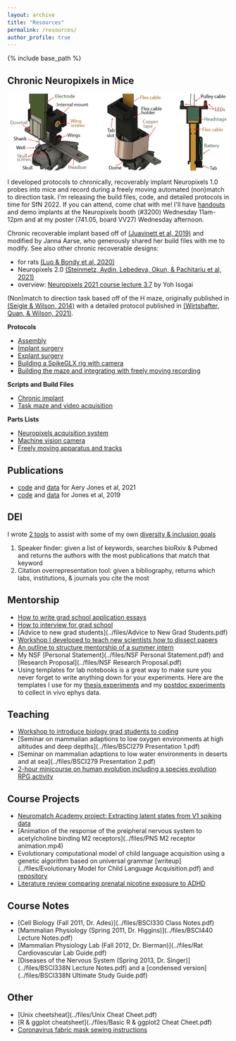 ```yaml
---
layout: archive
title: "Resources"
permalink: /resources/
author_profile: true
---
```


{% include base_path %}

## Chronic Neuropixels in Mice

![annotated CAD diagrams of complete implant assembly](../images/chronic_npx_mouse.png)

I developed protocols to chronically, recoverably implant Neuropixels 1.0 probes into mice and record during a freely moving automated (non)match to direction task. I'm releasing the build files, code, and detailed protocols in time for SfN 2022. If you can attend, come chat with me! I'll have [handouts](../files/chronic_NPX_handout.pdf) and demo implants at the Neuropixels booth (#3200) Wednesday 11am-12pm and at my poster (741.05, board VV27) Wednesday afternoon.

Chronic recoverable implant based off of [(Juavinett et al, 2019)](https://elifesciences.org/articles/47188) and modified by Janna Aarse, who generously shared her build files with me to modify. See also other chronic recoverable designs:
* for rats [(Luo & Bondy et al, 2020)](https://elifesciences.org/articles/59716)
* Neuropixels 2.0 [(Steinmetz, Aydin, Lebedeva, Okun, & Pachitariu et al, 2021)](https://www.science.org/doi/10.1126/science.abf4588)
* overview: [Neuropixels 2021 course lecture 3.7](https://www.youtube.com/watch?v=7cZqYIiGvBQ&list=PLfhWmWntvjl64ti_a-MzHlwqwEU0ZlALb&index=18) by Yoh Isogai

(Non)match to direction task based off of the H maze, originally published in [(Seigle & Wilson, 2014)](https://elifesciences.org/articles/03061) with a detailed protocol published in [(Wirtshafter, Quan, & Wilson, 2021)](https://bio-protocol.org/e3947).

**Protocols**
* [Assembly](https://www.protocols.io/view/assembly-chronic-recoverable-neuropixels-in-mice-b4rpqv5n)
* [Implant surgery](https://www.protocols.io/view/implant-surgery-chronic-recoverable-neuropixels-in-b4mgqu3w)
* [Explant surgery](https://www.protocols.io/view/explant-surgery-chronic-recoverable-neuropixels-in-b4rqqv5w)
* [Building a SpikeGLX rig with camera](https://www.protocols.io/view/building-a-spikeglx-rig-with-camera-chronic-recove-b4wqqxdw)
* [Building the maze and integrating with freely moving recording](https://www.protocols.io/view/freely-moving-recording-chronic-recoverable-neurop-cikvucw6)

**Scripts and Build Files**
* [Chronic implant](https://github.com/emilyasterjones/chronic_NPX_mouse)
* [Task maze and video acquisition](https://github.com/emilyasterjones/X_maze)

**Parts Lists**
* [Neuropixels acquisition system](https://docs.google.com/spreadsheets/d/1dzmCTYdFU54TryucAAs54yaBNL6CzsmFbZqD47Ov0fE/edit#gid=0)
* [Machine vision camera](https://docs.google.com/spreadsheets/d/1Pm71awCAiUaXbanPItsCrVyA21K9Knjyp2oHz5d5NyU/edit#gid=0)
* [Freely moving apparatus and tracks](https://docs.google.com/spreadsheets/d/1SYwB3XfxX3x9V-5mWu4-nAAWkpCfP1KWykBQbWTadgo/edit#gid=0)


## Publications
* [code](https://github.com/emilyasterjones/interneurons_modulate_drive) and [data](https://gui.dandiarchive.org/#/dandiset/000165) for Aery Jones et al, 2021
* [code](https://github.com/emilyasterjones/SWR-predictions) and [data](http://crcns.org/data-sets/hc/hc-26/about-hc-26) for Jones et al, 2019

## DEI
I wrote [2 tools](https://github.com/emilyasterjones/bioRxiv_speaker_finder) to assist with some of my own [diversity & inclusion goals](/dei/)
1. Speaker finder: given a list of keywords, searches bioRxiv & Pubmed and returns the authors with the most publications that match that keyword
2. Citation overrepresentation tool: given a bibliography, returns which labs, institutions, & journals you cite the most

## Mentorship
* [How to write grad school application essays](https://coggle.it/diagram/YXiKIlKX7gsyTnlK/t/phd-admissions-essays/91463e537d0a24e2f26635b6bef59b8a0a538acde0b7f42ea337005fe05f9c21)
* [How to interview for grad school](https://coggle.it/diagram/YZVlv-lLLh-ZGbm_/t/phd-admission-interviews/43666a3279191c6b9c2156dce0bb383a83a4d3dbae0a04bb503f4df1c9e40713)
* [Advice to new grad students](../files/Advice to New Grad Students.pdf)
* [Workshop I developed to teach new scientists how to dissect papers](https://github.com/emilyasterjones/how-to-read-a-paper)
* [An outline to structure mentorship of a summer intern](https://docs.google.com/document/d/1vI6Y2CYhnJibP26MSLGcpTp8DGWNLv-sC5pXvsJZOfI/edit?usp=sharing)
* My NSF [Personal Statement](../files/NSF Personal Statement.pdf) and [Research Proposal](../files/NSF Research Proposal.pdf)
* Using templates for lab notebooks is a great way to make sure you never forget to write anything down for your experiments. Here are the templates I use for my [thesis experiments](../files/Neuronexus_project_template.pdf) and my [postdoc experiments](../files/Neuropixels_project_template.pdf) to collect in vivo ephys data.

## Teaching
* [Workshop to introduce biology grad students to coding](https://github.com/emilyasterjones/BMS-coding-bootcamp)
* [Seminar on mammalian adaptions to low oxygen environments at high altitudes and deep depths](../files/BSCI279 Presentation 1.pdf)
* [Seminar on mammalian adaptions to low water environments in deserts and at sea](../files/BSCI279 Presentation 2.pdf)
* [2-hour minicourse on human evolution including a species evolution RPG activity](https://github.com/emilyasterjones/what-makes-us-human)

## Course Projects
* [Neuromatch Academy project: Extracting latent states from V1 spiking data](https://github.com/emilyasterjones/NMA2020-Seals-Evading-Hidden-States)
* [Animation of the response of the preipheral nervous system to acetylcholine binding M2 receptors](../files/PNS M2 receptor animation.mp4)
* Evolutionary computational model of child language acquisition using a genetic algorithm based on universal grammar [writeup](../files/Evolutionary Model for Child Language Acquisition.pdf) and [repository](https://bitbucket.org/relh/artificial-life-language-acquisition/src/debug/)
* [Literature review comparing prenatal nicotine exposure to ADHD](../files/review_article_independent_2.pdf)

## Course Notes
* [Cell Biology (Fall 2011, Dr. Ades)](../files/BSCI330 Class Notes.pdf)
* [Mammalian Physiology (Spring 2011, Dr. Higgins)](../files/BSCI440 Lecture Notes.pdf)
* [Mammalian Physiology Lab (Fall 2012, Dr. Bierman)](../files/Rat Cardiovascular Lab Guide.pdf)
* [Diseases of the Nervous System (Spring 2013, Dr. Singer)](../files/BSCI338N Lecture Notes.pdf) and a [condensed version](../files/BSCI338N Ultimate Study Guide.pdf)

## Other
* [Unix cheetsheat](../files/Unix Cheat Cheet.pdf)
* [R & ggplot cheatsheet](../files/Basic R & ggplot2 Cheat Cheet.pdf)
* [Coronavirus fabric mask sewing instructions](https://github.com/emilyasterjones/fabric_masks)